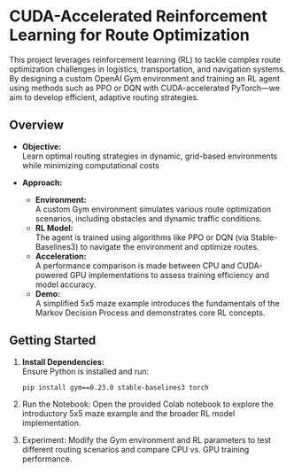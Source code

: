 # CUDA-Accelerated Reinforcement Learning for Route Optimization

This project leverages reinforcement learning (RL) to tackle complex route optimization challenges in logistics, transportation, and navigation systems. By designing a custom OpenAI Gym environment and training an RL agent using methods such as PPO or DQN with CUDA-accelerated PyTorch—we aim to develop efficient, adaptive routing strategies.

## Overview

- **Objective:**  
  Learn optimal routing strategies in dynamic, grid-based environments while minimizing computational costs

- **Approach:**  
  - **Environment:**  
    A custom Gym environment simulates various route optimization scenarios, including obstacles and dynamic traffic conditions.
  - **RL Model:**  
    The agent is trained using algorithms like PPO or DQN (via Stable-Baselines3) to navigate the environment and optimize routes.
  - **Acceleration:**  
    A performance comparison is made between CPU and CUDA-powered GPU implementations to assess training efficiency and model accuracy.
  - **Demo:**  
    A simplified 5x5 maze example introduces the fundamentals of the Markov Decision Process and demonstrates core RL concepts.

## Getting Started

1. **Install Dependencies:**  
   Ensure Python is installed and run:
   ```bash
   pip install gym==0.23.0 stable-baselines3 torch
2. Run the Notebook:
Open the provided Colab notebook to explore the introductory 5x5 maze example and the broader RL model implementation.

3. Experiment:
Modify the Gym environment and RL parameters to test different routing scenarios and compare CPU vs. GPU training performance.
